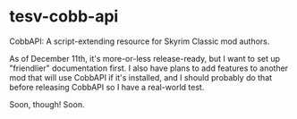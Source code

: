 # tesv-cobb-api
CobbAPI: A script-extending resource for Skyrim Classic mod authors.

As of December 11th, it's more-or-less release-ready, but I want to set up "friendlier" documentation first. I also have plans to add features to another mod that will use CobbAPI if it's installed, and I should probably do that before releasing CobbAPI so I have a real-world test.

Soon, though! Soon.

